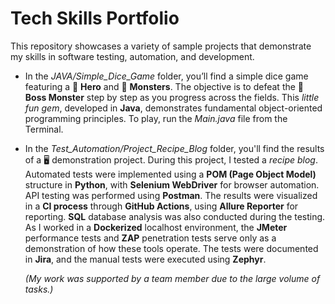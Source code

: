 # Tech Skills Portfolio

This repository showcases a variety of sample projects that demonstrate my skills in software testing, automation, and development.

- In the *JAVA/Simple_Dice_Game* folder, you’ll find a simple dice game featuring a 🦸 **Hero** and 🐲 **Monsters**. The objective is to defeat the 👹 **Boss Monster** step by step as you progress across the fields. This *little fun gem*, developed in **Java**, demonstrates fundamental object-oriented programming principles. To play, run the *Main.java* file from the Terminal.

- In the *Test_Automation/Project_Recipe_Blog* folder, you'll find the results of a 🖥️ demonstration project. During this project, I tested a *recipe blog*. Automated tests were implemented using a **POM (Page Object Model)** structure in **Python**, with **Selenium WebDriver** for browser automation. API testing was performed using **Postman**. The results were visualized in a **CI process** through **GitHub Actions**, using **Allure Reporter** for reporting. **SQL** database analysis was also conducted during the testing. As I worked in a **Dockerized** localhost environment, the **JMeter** performance tests and **ZAP** penetration tests serve only as a demonstration of how these tools operate. The tests were documented in **Jira**, and the manual tests were executed using **Zephyr**.

   *(My work was supported by a team member due to the large volume of tasks.)*
